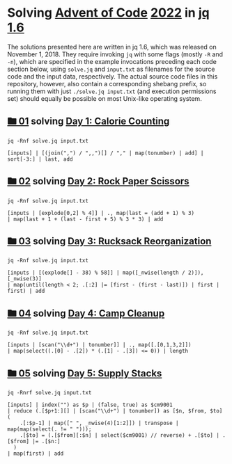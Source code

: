 # Solving [Advent of Code](https://adventofcode.com/) [2022](https://adventofcode.com/2022/) in [jq](https://stedolan.github.io/jq/) [1.6](https://github.com/stedolan/jq/releases/tag/jq-1.6)

The solutions presented here are written in
jq 1.6, which was released on November 1, 2018. They require
invoking `jq` with some flags (mostly `-R` and `-n`), which are
specified in the example invocations preceding each code section
below, using `solve.jq` and `input.txt` as filenames for the
source code and the input data, respectively. The actual source
code files in this repository, however, also contain a corresponding
shebang prefix, so running them with just `./solve.jq input.txt`
(and execution permissions set) should equally be possible on
most Unix-like operating system.

## [🖿 01](01) solving [Day 1: Calorie Counting](https://adventofcode.com/2022/day/1)
`jq -Rnf solve.jq input.txt`
```jq
[inputs] | [(join(",") / ",,")[] / "," | map(tonumber) | add] | sort[-3:] | last, add
```

## [🖿 02](02) solving [Day 2: Rock Paper Scissors](https://adventofcode.com/2022/day/2)
`jq -Rnf solve.jq input.txt`
```jq
[inputs | [explode[0,2] % 4]] | ., map(last = (add + 1) % 3)
| map(last + 1 + (last - first + 5) % 3 * 3) | add
```

## [🖿 03](03) solving [Day 3: Rucksack Reorganization](https://adventofcode.com/2022/day/3)
`jq -Rnf solve.jq input.txt`
```jq
[inputs | [(explode[] - 38) % 58]] | map([_nwise(length / 2)]), [_nwise(3)]
| map(until(length < 2; .[:2] |= [first - (first - last)]) | first | first) | add
```

## [🖿 04](04) solving [Day 4: Camp Cleanup](https://adventofcode.com/2022/day/4)
`jq -Rnf solve.jq input.txt`
```jq
[inputs | [scan("\\d+") | tonumber]] | ., map([.[0,1,3,2]])
| map(select((.[0] - .[2]) * (.[1] - .[3]) <= 0)) | length
```

## [🖿 05](05) solving [Day 5: Supply Stacks](https://adventofcode.com/2022/day/5)
`jq -Rnrf solve.jq input.txt`
```jq
[inputs] | index("") as $p | (false, true) as $cm9001
| reduce (.[$p+1:][] | [scan("\\d+") | tonumber]) as [$n, $from, $to] (
    .[:$p-1] | map([" ", _nwise(4)[1:2]]) | transpose | map(map(select(. != " ")));
    .[$to] = (.[$from][:$n] | select($cm9001) // reverse) + .[$to] | .[$from] |= .[$n:]
  )
| map(first) | add
```
